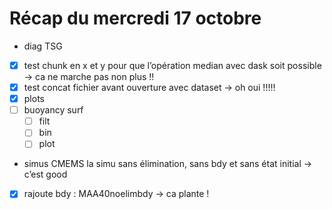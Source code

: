 # Récap du mercredi 17 octobre

* diag TSG
- [x] test chunk en x et y pour que l’opération median avec dask soit possible 
-> ca ne marche pas non plus !!
- [x] test concat fichier avant ouverture avec dataset
-> oh oui !!!!!
- [x] plots
- [ ] buoyancy surf
	- [ ] filt
	- [ ] bin
	- [ ] plot

* simus CMEMS
la simu sans élimination, sans bdy et sans état initial -> c’est good
- [x] rajoute bdy : MAA40noelimbdy
-> ca plante !
